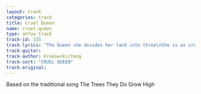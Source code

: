 ```yaml
---
layout: track
categories: track
title: Cruel Queen
name: cruel-queen
type: ahfow_track
track-id: 335
track-lyrics: "The Queen she divides her land into three\nShe is as cruel as she wants to be\nMany an hour she sits there all alone\nAll alone - but always thinking\nWhich of my children loves me the best?\nIâ€˜ll give them everything, leave none to the rest\nI'll give them all my land and my jewels too\nBut my love - none shall have it\nMother, dear mother, you've done me a great wrong\nYou married me when I was far too young\nThe man was rich, but he left me with a child\nI need your gold to feed him\nDaughter, dear daughter, I've done you no wrong\nI married you to a great lord's son\nFind a new man for when I'm dead and gone\nAs for gold, I'll give you nothing\nMother, dear mother, if you see fit\nGrant me your kingdom and I'll watch over it\nI will rule your land as you would yourself\nFor I am most like you\nDaughter, dear daughter, no I don't see fit\nTo give you my land, you'll have none of it\nYour words offend me for how could you presume\nThat you could rule as I do?\nWhich of my children loves me the best?\nIâ€˜ll give them everything, leave none to the rest\nI'll give them all my land and my jewels too\nBut my love - none shall have it\nMother, dear mother, I do not want your land\nI don't want your riches, nor jewels on my hand\nMy request is simple, it's every child's desire\nI only want your blessing\nDaughter, dear daughter, you're nothing but a fool\nThis world is governed by one and only rule\nI will die with all my land and all my jewels too\nAnd my love - none shall have it"
track-guitar: 
track-author: Krukowski/Yang
track-sort: "CRUEL QUEEN"
track-original: 
---
```

Based on the traditional song The Trees They Do Grow High